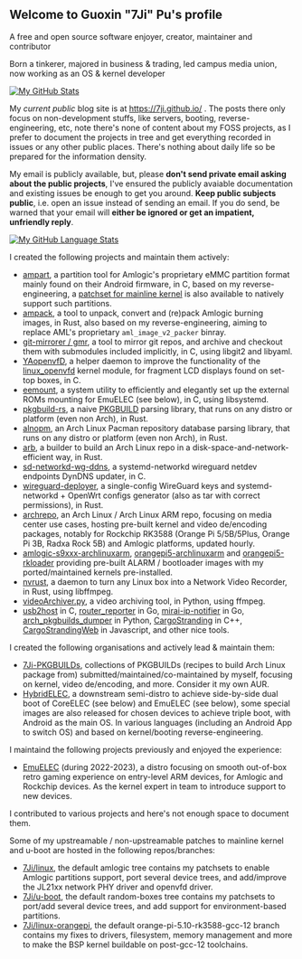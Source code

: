 ## Welcome to Guoxin "7Ji" Pu's profile 

A free and open source software enjoyer, creator, maintainer and contributor

Born a tinkerer, majored in business & trading, led campus media union, now working as an OS & kernel developer

[![My GitHub Stats](https://github-readme-stats.vercel.app/api/?username=7Ji&count_private=true&theme=tokyonight&showicons=true)]()

My _current_ _public_ blog site is at https://7ji.github.io/ . The posts there only focus on non-development stuffs, like servers, booting, reverse-engineering, etc, note there's none of content about my FOSS projects, as I prefer to document the projects in tree and get everything recorded in issues or any other public places. There's nothing about daily life so be prepared for the information density.

My email is publicly available, but, please **don't send private email asking about the public projects**, I've ensured the publicly avaiable documentation and existing issues be enough to get you around. **Keep public subjects public**, i.e. open an issue instead of sending an email. If you do send, be warned that your email will **either be ignored or get an impatient, unfriendly reply**.

[![My GitHub Language Stats](https://github-readme-stats.vercel.app/api/top-langs/?username=7Ji&langs_count=5&theme=tokyonight)]()

I created the following projects and maintain them actively:
 - [ampart](https://github.com/7Ji/ampart), a partition tool for Amlogic's proprietary eMMC partition format mainly found on their Android firmware, in C, based on my reverse-engineering, a [patchset for mainline kernel](https://github.com/7Ji/linux/commit/049bddc86d7e2d1a7727bbc6d268be9cf5e779d2) is also available to natively support such partitions.
 - [ampack](https://github.com/7Ji/ampack), a tool to unpack, convert and (re)pack Amlogic burning images, in Rust, also based on my reverse-engineering, aiming to replace AML's proprietary `aml_image_v2_packer` binray.
 - [git-mirrorer / gmr](https://github.com/7Ji/git-mirrorer), a tool to mirror git repos, and archive and checkout them with submodules included implicitly, in C, using libgit2 and libyaml.
 - [YAopenvfD](https://github.com/7Ji/YAopenvfD), a helper daemon to improve the functionality of the [linux_openvfd](https://github.com/arthur-liberman/linux_openvfd) kernel module, for fragment LCD displays found on set-top boxes, in C.
 - [eemount](https://github.com/7Ji/eemount), a system utility to efficiently and elegantly set up the external ROMs mounting for EmuELEC (see below), in C, using libsystemd.
 - [pkgbuild-rs](https://github.com/7Ji/pkgbuild-rs), a naive [PKGBUILD](https://wiki.archlinux.org/title/PKGBUILD) parsing library, that runs on any distro or platform (even non Arch), in Rust.
 - [alnopm](https://github.com/7Ji/alnopm), an Arch Linux Pacman repository database parsing library, that runs on any distro or platform (even non Arch), in Rust.
 - [arb](https://github.com/7Ji/arb), a builder to build an Arch Linux repo in a disk-space-and-network-efficient way, in Rust.
 - [sd-networkd-wg-ddns](https://github.com/7Ji/sd-networkd-wg-ddns), a systemd-networkd wireguard netdev endpoints DynDNS updater, in C.
 - [wireguard-deployer](https://github.com/7Ji/wireguard-deployer), a single-config WireGuard keys and systemd-networkd + OpenWrt configs generator (also as tar with correct permissions), in Rust.
 - [archrepo](https://github.com/7ji/archrepo), an Arch Linux / Arch Linux ARM repo, focusing on media center use cases, hosting pre-built kernel and video de/encoding packages, notably for Rockchip RK3588 (Orange Pi 5/5B/5Plus, Orange Pi 3B, Radxa Rock 5B) and Amlogic platforms, updated hourly.
 - [amlogic-s9xxx-archlinuxarm](https://github.com/7Ji/amlogic-s9xxx-archlinuxarm), [orangepi5-archlinuxarm](https://github.com/7Ji/orangepi5-archlinuxarm/) and [orangepi5-rkloader](https://github.com/7Ji/orangepi5-rkloader) providing pre-built ALARM / bootloader images with my ported/maintained kernels pre-installed.
 - [nvrust](https://github.com/7Ji/nvrust), a daemon to turn any Linux box into a Network Video Recorder, in Rust, using libffmpeg.
 - [videoArchiver.py](https://github.com/7Ji/videoArchiver.py), a video archiving tool, in Python, using ffmpeg.
 - [usb2host](https://github.com/7Ji/usb2host) in C, [router_reporter](https://github.com/7Ji/router_reporter) in Go, [mirai-ip-notifier](https://github.com/7Ji/mirai-ip-notifier) in Go, [arch_pkgbuilds_dumper](https://github.com/7Ji/arch_pkgbuilds_dumper) in Python, [CargoStranding](https://github.com/7Ji/CargoStranding) in C++, [CargoStrandingWeb](https://github.com/7Ji/CargoStrandingWeb) in Javascript, and other nice tools.

I created the following organisations and actively lead & maintain them:
 - [7Ji-PKGBUILDs](https://github.com/7Ji-PKGBUILDs), collections of PKGBUILDs (recipes to build Arch Linux package from) submitted/maintained/co-maintained by myself, focusing on kernel, video de/encoding, and more. Consider it my own AUR.
 - [HybridELEC](https://github.com/HybridELEC), a downstream semi-distro to achieve side-by-side dual boot of CoreELEC (see below) and EmuELEC (see below), some special images are also released for chosen devices to achieve triple boot, with Android as the main OS. In various languages (including an Android App to switch OS) and based on kernel/booting reverse-engineering.

I maintaind the following projects previously and enjoyed the experience:
 - [EmuELEC](https://github.com/EmuELEC/EmuELEC) (during 2022-2023), a distro focusing on smooth out-of-box retro gaming experience on entry-level ARM devices, for Amlogic and Rockchip devices. As the kernel expert in team to introduce support to new devices.

I contributed to various projects and here's not enough space to document them.

Some of my upstreamable / non-upstreamable patches to mainline kernel and u-boot are hosted in the following repos/branches:
 - [7Ji/linux](https://github.com/7Ji/linux), the default amlogic tree contains my patchsets to enable Amlogic partitions support, port several device trees, and add/improve the JL21xx network PHY driver and openvfd driver.  
 - [7Ji/u-boot](https://github.com/7Ji/u-boot), the default random-boxes tree contains my patchsets to port/add several device trees, and add support for environment-based partitions.
 - [7Ji/linux-orangepi](https://github.com/7Ji/linux-orangepi), the default orange-pi-5.10-rk3588-gcc-12 branch contains my fixes to drivers, filesystem, memory management and more to make the BSP kernel buildable on post-gcc-12 toolchains.
